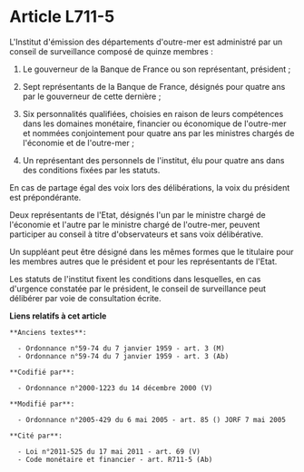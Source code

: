 # Article L711-5

L'Institut d'émission des départements d'outre-mer est administré par un conseil de surveillance composé de quinze membres :

1. Le gouverneur de la Banque de France ou son représentant, président ;

2. Sept représentants de la Banque de France, désignés pour quatre ans par le gouverneur de cette dernière ;

3. Six personnalités qualifiées, choisies en raison de leurs compétences dans les domaines monétaire, financier ou économique
de l'outre-mer et nommées conjointement pour quatre ans par les ministres chargés de l'économie et de l'outre-mer ;

4. Un représentant des personnels de l'institut, élu pour quatre ans dans des conditions fixées par les statuts.

En cas de partage égal des voix lors des délibérations, la voix du président est prépondérante.

Deux représentants de l'Etat, désignés l'un par le ministre chargé de l'économie et l'autre par le ministre chargé de
l'outre-mer, peuvent participer au conseil à titre d'observateurs et sans voix délibérative.

Un suppléant peut être désigné dans les mêmes formes que le titulaire pour les membres autres que le président et pour les
représentants de l'Etat.

Les statuts de l'institut fixent les conditions dans lesquelles, en cas d'urgence constatée par le président, le conseil de
surveillance peut délibérer par voie de consultation écrite.

**Liens relatifs à cet article**

	**Anciens textes**:

	  - Ordonnance n°59-74 du 7 janvier 1959 - art. 3 (M)
	  - Ordonnance n°59-74 du 7 janvier 1959 - art. 3 (Ab)

	**Codifié par**:

	  - Ordonnance n°2000-1223 du 14 décembre 2000 (V)

	**Modifié par**:

	  - Ordonnance n°2005-429 du 6 mai 2005 - art. 85 () JORF 7 mai 2005

	**Cité par**:

	  - Loi n°2011-525 du 17 mai 2011 - art. 69 (V)
	  - Code monétaire et financier - art. R711-5 (Ab)
